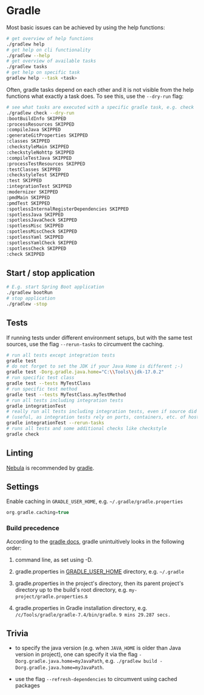 # Gradle

Most basic issues can be achieved by using the help functions:

```bash
# get overview of help functions
./gradlew help
# get help on cli functionality
./gradlew --help
# get overview of available tasks
./gradlew tasks
# get help on specific task
gradlew help --task <task>
```

Often, gradle tasks depend on each other and it is not visible from the help functions what exactly a task does. To see this, use the `--dry-run` flag:

```bash
# see what tasks are executed with a specific gradle task, e.g. check
./gradlew check --dry-run
:bootBuildInfo SKIPPED
:processResources SKIPPED
:compileJava SKIPPED
:generateGitProperties SKIPPED
:classes SKIPPED
:checkstyleMain SKIPPED
:checkstyleNohttp SKIPPED
:compileTestJava SKIPPED
:processTestResources SKIPPED
:testClasses SKIPPED
:checkstyleTest SKIPPED
:test SKIPPED
:integrationTest SKIPPED
:modernizer SKIPPED
:pmdMain SKIPPED
:pmdTest SKIPPED
:spotlessInternalRegisterDependencies SKIPPED
:spotlessJava SKIPPED
:spotlessJavaCheck SKIPPED
:spotlessMisc SKIPPED
:spotlessMiscCheck SKIPPED
:spotlessYaml SKIPPED
:spotlessYamlCheck SKIPPED
:spotlessCheck SKIPPED
:check SKIPPED
```

## Start / stop application

```bash
# E.g. start Spring Boot application
./gradlew bootRun
# stop application
./gradlew -stop
```

## Tests

If running tests under different environment setups, but with the same test sources, use the flag `--rerun-tasks` to circumvent the caching.

```bash
# run all tests except integration tests
gradle test
# do not forget to set the JDK if your Java Home is different ;-)
gradle test -Dorg.gradle.java.home="C:\\Tools\\jdk-17.0.2"
# run specific test class
gradle test --tests MyTestClass
# run specific test method
gradle test --tests MyTestClass.myTestMethod
# run all tests including integration tests
gradle integrationTest
# really run all tests including integration tests, even if source did not change
# (useful, as integration tests rely on ports, containers, etc. of host system which might change)
gradle integrationTest --rerun-tasks
# runs all tests and some additional checks like checkstyle
gradle check
```

## Linting

[Nebula](https://github.com/nebula-plugins/gradle-lint-plugin) is recommended by [gradle](https://docs.gradle.org/current/userguide/performance.html).

## Settings

Enable caching in `GRADLE_USER_HOME`, e.g. `~/.gradle/gradle.properties`

```gradle
org.gradle.caching=true
```

### Build precedence

According to the [gradle docs](https://docs.gradle.org/current/userguide/build_environment.html#sec:gradle_configuration_properties), gradle unintuitively looks in the following order:

1. command line, as set using -D.

2. gradle.properties in [GRADLE_USER_HOME](https://docs.gradle.org/current/userguide/directory_layout.html#dir:gradle_user_home) directory, e.g. `~/.gradle`

3. gradle.properties in the project's directory, then its parent project's directory up to the build's root directory, e.g. `my-project/gradle.properties`.s

4. gradle.properties in Gradle installation directory, e.g. `/c/Tools/gradle/gradle-7.4/bin/gradle`. `9 mins 29.287 secs.`

## Trivia

- to specify the java version (e.g. when `JAVA_HOME` is older than Java version in project), one can specify it via the flag `-Dorg.gradle.java.home=myJavaPath`, e.g. `./gradlew build -Dorg.gradle.java.home=myJavaPath`.

- use the flag `--refresh-dependencies` to circumvent using cached packages
